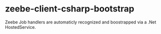# zeebe-client-csharp-bootstrap
Zeebe Job handlers are automaticly recognized and boostrapped via a .Net HostedService.
